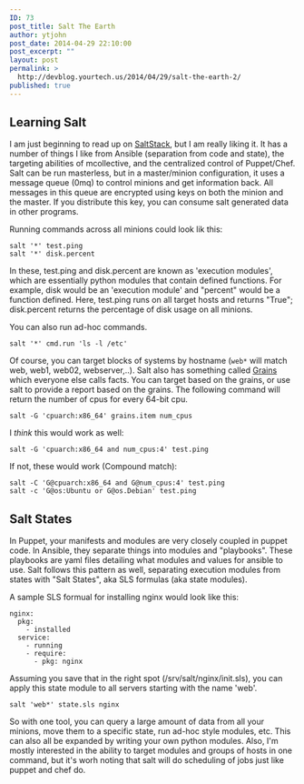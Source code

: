 ```yaml
---
ID: 73
post_title: Salt The Earth
author: ytjohn
post_date: 2014-04-29 22:10:00
post_excerpt: ""
layout: post
permalink: >
  http://devblog.yourtech.us/2014/04/29/salt-the-earth-2/
published: true
---
```

<h2>Learning Salt</h2>

I am just beginning to read up on <a href="http://docs.saltstack.com/en/latest/topics/tutorials/walkthrough.html">SaltStack</a>, but I am really liking it. It has a number of things I like from Ansible (separation from code and state), the targeting abilities of mcollective, and the centralized control of Puppet/Chef. Salt can be run masterless, but in a master/minion configuration, it uses a message queue (0mq) to control minions and get information back. All messages in this queue are encrypted using keys on both the minion and the master. If you distribute this key, you can consume salt generated data in other programs.

Running commands across all minions could look lik this:

<pre><code>salt '*' test.ping
salt '*' disk.percent
</code></pre>

In these, test.ping and disk.percent are known as 'execution modules', which are essentially python modules that contain defined functions. For example, disk would be an 'execution module' and "percent" would be a function defined. Here, test.ping runs on all target hosts and returns "True"; disk.percent returns the percentage of disk usage on all minions.

You can also run ad-hoc commands.

<pre><code>salt '*' cmd.run 'ls -l /etc'
</code></pre>

Of course, you can target blocks of systems by hostname (<code>web*</code> will match web, web1, web02, webserver,..). Salt also has something called <a href="http://docs.saltstack.com/en/latest/topics/targeting/grains.html">Grains</a> which everyone else calls facts. You can target based on the grains, or use salt to provide a report based on the grains. The following command will return the number of cpus for every 64-bit cpu.

<pre><code>salt -G 'cpuarch:x86_64' grains.item num_cpus
</code></pre>

I <em>think</em> this would work as well:

<pre><code>salt -G 'cpuarch:x86_64 and num_cpus:4' test.ping
</code></pre>

If not, these would work (Compound match):

<pre><code>salt -C 'G@cpuarch:x86_64 and G@num_cpus:4' test.ping
salt -c 'G@os:Ubuntu or G@os.Debian' test.ping
</code></pre>

<h2>Salt States</h2>

In Puppet, your manifests and modules are very closely coupled in puppet code. In Ansible, they separate things into modules and "playbooks". These playbooks are yaml files detailing what modules and values for ansible to use. Salt follows this pattern as well, separating execution modules from states with "Salt States", aka SLS formulas (aka state modules).

A sample SLS formual for installing nginx would look like this:

<pre><code>nginx:
  pkg:
    - installed
  service:
    - running
    - require:
      - pkg: nginx
</code></pre>

Assuming you save that in the right spot (/srv/salt/nginx/init.sls), you can apply this state module to all servers starting with the name 'web'.

<pre><code>salt 'web*' state.sls nginx
</code></pre>

So with one tool, you can query a large amount of data from all your minions, move them to a specific state, run ad-hoc style modules, etc. This can also all be expanded by writing your own python modules. Also, I'm mostly interested in the ability to target modules and groups of hosts in one command, but it's worh noting that salt will do scheduling of jobs just like puppet and chef do.